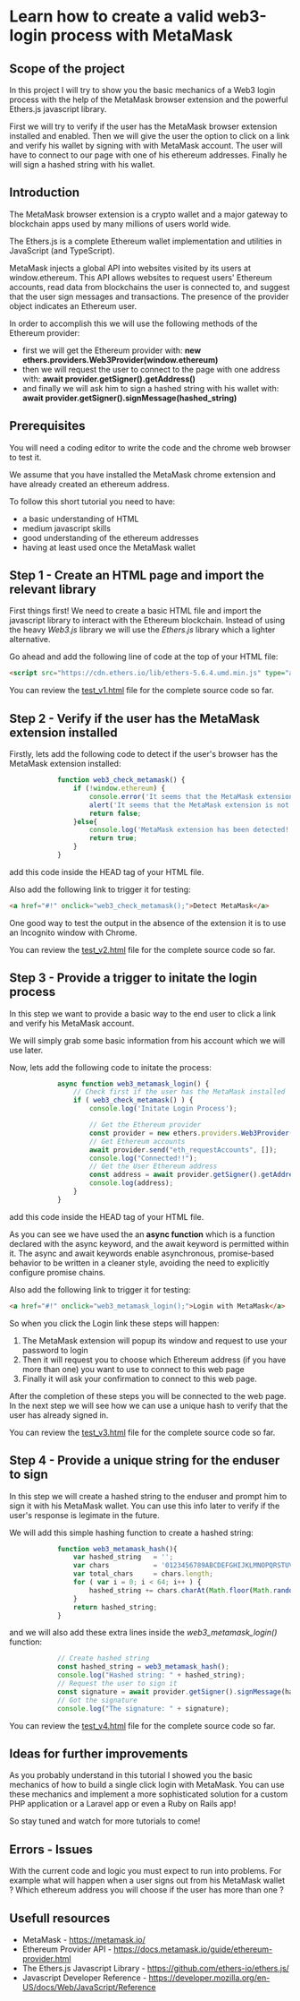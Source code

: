 # Learn how to create a valid web3-login process with MetaMask

## Scope of the project

In this project I will try to show you the basic mechanics of a Web3 login process with the help of the MetaMask browser extension and the powerful Ethers.js javascript library.

First we will try to verify if the user has the MetaMask browser extension installed and enabled. Then we will give  the user the option to click on a link and verify his wallet by signing with with MetaMask account. The user will have to connect to our page with one of his ethereum addresses. Finally he will sign a hashed string with his wallet.

## Introduction

The MetaMask browser extension is a crypto wallet and a major gateway to blockchain apps used by many millions of users world wide.

The Ethers.js is a complete Ethereum wallet implementation and utilities in JavaScript (and TypeScript).

MetaMask injects a global API into websites visited by its users at window.ethereum. This API allows websites to request users' Ethereum accounts, read data from blockchains the user is connected to, and suggest that the user sign messages and transactions. The presence of the provider object indicates an Ethereum user.

In order to accomplish this we will use the following methods of the Ethereum provider:

* first we will get the Ethereum provider with: 
    **new ethers.providers.Web3Provider(window.ethereum)**
* then we will request the user to connect to the page with one address with: 
    **await provider.getSigner().getAddress()**
* and finally we will ask him to sign a hashed string with his wallet with: 
    **await provider.getSigner().signMessage(hashed_string)**

## Prerequisites

You will need a coding editor to write the code and the chrome web browser to test it.

We assume that you have installed the MetaMask chrome extension and have already created an ethereum address.

To follow this short tutorial  you need to have:

* a basic understanding of HTML 
* medium javascript skills
* good understanding of the ethereum addresses
* having at least used once the MetaMask wallet

## Step 1 - Create an HTML page and import the relevant library

First things first! We need to create a basic HTML file and import the javascript library to interact with the Ethereum blockchain. Instead of using the heavy _Web3.js_  library we will use the _Ethers.js_ library which a lighter alternative.

Go ahead and add the following line of code at the top of your HTML file:
```html
<script src="https://cdn.ethers.io/lib/ethers-5.6.4.umd.min.js" type="application/javascript"></script>

```

You can review the [test_v1.html](https://github.com/pragathoys/web3-login/blob/main/test_v1.html) file for the complete source code so far.

## Step 2 - Verify if the user has the MetaMask extension installed

Firstly, lets add the following code to detect if the user's browser has the MetaMask extension installed:

```javascript
            function web3_check_metamask() {
                if (!window.ethereum) {
                    console.error('It seems that the MetaMask extension is not detected. Please install MetaMask first.');
                    alert('It seems that the MetaMask extension is not detected. Please install MetaMask first.');
                    return false;
                }else{
                    console.log('MetaMask extension has been detected!!');
                    return true;
                }
            }   
```

add this code inside the HEAD tag of your HTML file.

Also add the following link to trigger it for testing:
```html
<a href="#!" onclick="web3_check_metamask();">Detect MetaMask</a>
```

One good way to test the output in the absence of the extension it is to use an Incognito window with Chrome.

You can review the [test_v2.html](https://github.com/pragathoys/web3-login/blob/main/test_v2.html) file for the complete source code so far.

## Step 3 - Provide a trigger to initate the login process

In this step we want to provide a basic way to the end user to click a link and verify his MetaMask account.

We will simply grab some basic information from his account which we will use later.

Now, lets add the following code to initate the process:

```javascript
            async function web3_metamask_login() {
                // Check first if the user has the MetaMask installed
                if ( web3_check_metamask() ) {
                    console.log('Initate Login Process');

                    // Get the Ethereum provider
                    const provider = new ethers.providers.Web3Provider(window.ethereum);                    
                    // Get Ethereum accounts
                    await provider.send("eth_requestAccounts", []);
                    console.log("Connected!!"); 
                    // Get the User Ethereum address
                    const address = await provider.getSigner().getAddress();
                    console.log(address);                    
                }
            }   
```

add this code inside the HEAD tag of your HTML file.

As you can see we have used the an **async function**  which is a function declared with the async keyword, and the await keyword is permitted within it. The async and await keywords enable asynchronous, promise-based behavior to be written in a cleaner style, avoiding the need to explicitly configure promise chains. 

Also add the following link to trigger it for testing:
```html
<a href="#!" onclick="web3_metamask_login();">Login with MetaMask</a>
```

So when you click the Login link these steps will happen:

1. The MetaMask extension will popup its window and request to use your password to login
2. Then it will request you to choose which Ethereum address (if you have more than one) you want to use to connect to this web page
3. Finally it will ask your confirmation to connect to this web page.

After the completion of these steps you will be connected to the web page. In the next step we will see how we can use a unique hash to verify that the user has already signed in.

You can review the [test_v3.html](https://github.com/pragathoys/web3-login/blob/main/test_v3.html) file for the complete source code so far.

## Step 4 - Provide a unique string for the enduser to sign

In this step we will create a hashed string to the enduser and prompt him to sign it with his MetaMask wallet. You can use this info later to verify if the user's response is legimate in the future.

We will add this simple hashing function to create a hashed string:

```javascript
            function web3_metamask_hash(){
                var hashed_string   = '';
                var chars           = '0123456789ABCDEFGHIJKLMNOPQRSTUVWXYZabcdefghijklmnopqrstuvwxyz';
                var total_chars     = chars.length;
                for ( var i = 0; i < 64; i++ ) {
                    hashed_string += chars.charAt(Math.floor(Math.random() * total_chars));
                }
                return hashed_string;                
            }
```

and we will also add these extra lines inside the _web3_metamask_login()_ function:

```javascript
            // Create hashed string 
            const hashed_string = web3_metamask_hash();      
            console.log("Hashed string: " + hashed_string);   
            // Request the user to sign it
            const signature = await provider.getSigner().signMessage(hashed_string);
            // Got the signature
            console.log("The signature: " + signature); 
```


You can review the [test_v4.html](https://github.com/pragathoys/web3-login/blob/main/test_v4.html) file for the complete source code so far.

## Ideas for further improvements

As you probably understand in this tutorial I showed you the basic mechanics of how to build a single click login with MetaMask. You can use these mechanics and implement a more sophisticated solution for a custom PHP application or a Laravel app or even a Ruby on Rails app!

So stay tuned and watch for more tutorials to come!

## Errors - Issues

With the current code and logic you must expect to run into problems. For example what will happen when a user signs out from his MetaMask wallet ? Which ethereum address you will choose if the user has more than one ? 

## Usefull resources

* MetaMask - https://metamask.io/
* Ethereum Provider API - https://docs.metamask.io/guide/ethereum-provider.html
* The Ethers.js Javascript Library - https://github.com/ethers-io/ethers.js/
* Javascript Developer Reference - https://developer.mozilla.org/en-US/docs/Web/JavaScript/Reference